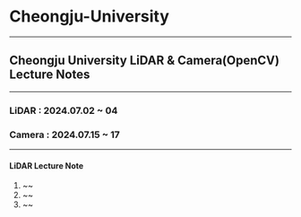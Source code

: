 # Cheongju-University
---
## Cheongju University LiDAR & Camera(OpenCV) Lecture Notes<br>
---
###  LiDAR  : 2024.07.02 ~ 04<br>
###  Camera : 2024.07.15 ~ 17<br>
---
#### LiDAR Lecture Note
  1. ~~
  2. ~~
  3. ~~
